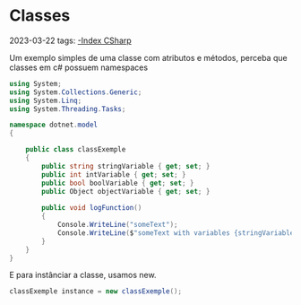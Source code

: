 # Classes
2023-03-22
tags: [-Index CSharp](-Index%20CSharp.md)

Um exemplo simples de uma classe com atributos e métodos, perceba que classes em c# possuem namespaces 

~~~cs
using System;
using System.Collections.Generic;
using System.Linq;
using System.Threading.Tasks;

namespace dotnet.model
{

	public class classExemple
	{
		public string stringVariable { get; set; }
		public int intVariable { get; set; }
		public bool boolVariable { get; set; }
		public Object objectVariable { get; set; }
	
		public void logFunction()
		{	
			Console.WriteLine("someText");
			Console.WriteLine($"someText with variables {stringVariable}, {intVariable}");
		}
	}
}
~~~

E para instânciar a classe, usamos new.

~~~cs
classExemple instance = new classExemple();
~~~

